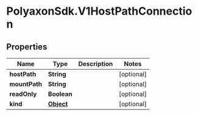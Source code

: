 # PolyaxonSdk.V1HostPathConnection

## Properties

Name | Type | Description | Notes
------------ | ------------- | ------------- | -------------
**hostPath** | **String** |  | [optional] 
**mountPath** | **String** |  | [optional] 
**readOnly** | **Boolean** |  | [optional] 
**kind** | [**Object**](.md) |  | [optional] 


